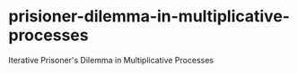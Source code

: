 # prisioner-dilemma-in-multiplicative-processes
Iterative Prisoner's Dilemma in Multiplicative Processes
